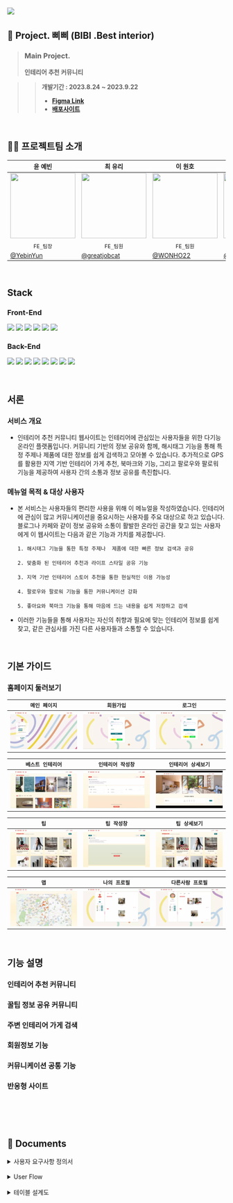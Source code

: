 <br>
<img width="50px" src="https://homepagepictures.s3.ap-northeast-2.amazonaws.com/client/public/images/logo.png">

## 👧 Project. 삐삐 (BIBI .Best interior)
> ### Main Project.
> **인테리어 추천 커뮤니티**
> <br>

>> **개발기간 : 2023.8.24 ~ 2023.9.22**
>> - **[Figma Link](https://www.figma.com/proto/3MSu8itfdIAVpbBeKsLjdY/%EC%82%90%EC%82%90?page-id=0%3A1&type=design&node-id=57-387&viewport=-184%2C404%2C0.1&t=Jv43UfBRWQAq4IqW-1&scaling=min-zoom&starting-point-node-id=52%3A626&mode=design)**
>> - **[배포사이트](https://bbibbiapp.click/)**

<br>

## 🧑‍💻 프로젝트팀 소개
|<center>윤 예빈</center>|<center>최 유리</center>|<center>이 원호</center>|<center>신 선호</center>|<center>박 두산</center>|<center>임 한준</center>|<center>안 형섭</center>|
|---|---|---|---|---|---|---|
|<img src="https://homepagepictures.s3.ap-northeast-2.amazonaws.com/client/public/images/Yebin.png"  width="150" height="150">|<img src="https://homepagepictures.s3.ap-northeast-2.amazonaws.com/client/public/images/Yuri.png" width="150" height="150">|<img width="150" height="150" src="https://homepagepictures.s3.ap-northeast-2.amazonaws.com/client/public/images/Wonho.png">|<img width="150" height="150" src="https://homepagepictures.s3.ap-northeast-2.amazonaws.com/client/public/images/Sunho.png">|<img width="150" height="150" src="https://homepagepictures.s3.ap-northeast-2.amazonaws.com/client/public/images/Dusan.png">|<img width="150" height="150" src="https://homepagepictures.s3.ap-northeast-2.amazonaws.com/client/public/images/Hanjun.png">|<img width="150" height="150" src="https://homepagepictures.s3.ap-northeast-2.amazonaws.com/client/public/images/Hyungsub.png">|
|<center>`FE_팀장`</center>|<center>`FE_팀원`</center>|<center>`FE_팀원`</center>|<center>`BE_부팀장`</center>|<center>`BE_팀원`</center>|<center>`BE_팀원`</center>|<center>`BE_팀원`</center>|
|[@YebinYun](https://github.com/YebinYun)|[@greatjobcat](https://github.com/greatjobcat)|[@WONHO22](https://github.com/WONHO22)|[@seonhoshin](https://github.com/seonhoshin)|[@2DNDN](https://github.com/2DNDN)|[@Ernest45](https://github.com/Ernest45)|[@PeterAhnn](https://github.com/PeterAhnn)|

<br>


## Stack
### **Front-End**

<img src="https://img.shields.io/badge/visual studio code-007ACC?style=flat&logo=visualstudiocode&logoColor=white"/> <img src="https://img.shields.io/badge/JavaScript-F7DF1E?style=flat&logo=JavaScript&logoColor=white"/> <img src="https://img.shields.io/badge/React-61DAFB?style=flat&logo=React&logoColor=white"/>  <img src="https://img.shields.io/badge/react router-CA4245?style=flat&logo=reactrouter&logoColor=white"/> <img src="https://img.shields.io/badge/axios-5A29E4?style=flat&logo=axios&logoColor=white"/> <img src="https://img.shields.io/badge/Tailwind CSS-06B6D4?style=flat&logo=Tailwind CSS&logoColor=white"/>

### **Back-End**
<img src="https://img.shields.io/badge/Java-007396?style=flat&logo=Java&logoColor=white"/> <img src="https://img.shields.io/badge/mysql-4479A1?style=flat&logo=mysql&logoColor=white"/> <img src="https://img.shields.io/badge/Spring -6DB33F?style=flat&logo=spring&logoColor=white"/> <img src="https://img.shields.io/badge/Spring Boot-6DB33F?style=flat&logo=springboot&logoColor=white"/> <img src="https://img.shields.io/badge/Spring Security-6DB33F?style=flat&logo=springsecurity&logoColor=white"/>  <img src="https://img.shields.io/badge/Spring Data JPA-6DB33F?style=flat&logo=SpringDataJPA&logoColor=white"/> <img src="https://img.shields.io/badge/JWT-000000?style=flat&logo=jsonwebtokens&logoColor=white"/> <img src="https://img.shields.io/badge/AWS-232F3E?style=flat&logo=amazonaws&logoColor=white"/>

<br>

## 서론

### 서비스 개요

- 인테리어 추천 커뮤니티 웹사이트는 인테리어에 관심있는 사용자들을 위한 다기능 온라인 플랫폼입니다.
커뮤니티 기반의 정보 공유와 함께, 해시태그 기능을 통해 특정 주제나 제품에 대한 정보를 쉽게 검색하고 모아볼 수 있습니다.
추가적으로 GPS를 활용한 지역 기반 인테리어 가게 추천, 북마크와 기능, 그리고 팔로우와 팔로워 기능을 제공하여 사용자 간의 소통과 정보 공유를 촉진합니다.


### 메뉴얼 목적 & 대상 사용자
- 본 서비스는 사용자들의 편리한 사용을 위해 이 메뉴얼을 작성하였습니다.
인테리어에 관심이 많고 커뮤니케이션을 중요시하는 사용자를 주요 대상으로 하고 있습니다.
블로그나 카페와 같이 정보 공유와 소통이 활발한 온라인 공간을 찾고 있는 사용자에게 이 웹사이트는 다음과 같은 기능과 가치를 제공합니다.

  ```
  1. 해시태그 기능을 통한 특정 주제나  제품에 대한 빠른 정보 검색과 공유

  2. 맞춤화 된 인테리어 추천과 라이프 스타일 공유 기능

  3. 지역 기반 인테리어 스토어 추천을 통한 현실적인 이용 가능성

  4. 팔로우와 팔로워 기능을 통한 커뮤니케이션 강화

  5. 좋아요와 북마크 기능을 통해 마음에 드는 내용을 쉽게 저장하고 검색
  ```

- 이러한 기능들을 통해 사용자는 자신의 취향과 필요에 맞는 인테리어 정보를 쉽게 찾고, 같은 관심사를 가진 다른 사용자들과 소통할 수 있습니다.

<br>

## 기본 가이드
### 홈페이지 둘러보기
|**`메인 페이지`**|**`회원가입`**|**`로그인`**|
|---|---|---|
|<img src="client/public/asset/main.webp" alt="">|<img src="client/public/asset/singup.webp" alt="">|<img src="client/public/asset/login.webp" alt="">|

|**`베스트 인테리어`**|**`인테리어 작성창`**|**`인테리어 상세보기`**|
|---|---|---|
|<img src="client/public/asset/showroom.webp" alt="">|<img src="client/public/asset/showroomWrite.webp" alt="">|<img src="client/public/asset/showroomView.webp" alt="">|

|**`팁`**|**`팁 작성창`**|**`팁 상세보기`**|
|---|---|---|
|<img src="client/public/asset/tip.webp" alt="">|<img src="client/public/asset/tipWrite.webp" alt="">|<img src="client/public/asset/tipView.webp" alt="">|

|**`맵`**|**`나의 프로필`**|**`다른사람 프로필`**|
|---|---|---|
|<img src="client/public/asset/map.webp" alt="">|<img src="client/public/asset/myinfo.webp" alt="">|<img src="client/public/asset/userinfo.webp" alt="">|



<br>

## 기능 설명
### 인테리어 추천 커뮤니티
### 꿀팁 정보 공유 커뮤니티
### 주변 인테리어 가게 검색
### 회원정보 기능
### 커뮤니케이션 공통 기능
### 반응형 사이트

<br>

## 
    







<br>

## 📝 Documents

<details>
<summary> 사용자 요구사항 정의서</summary>
<ul>
  <li>
    <a href="https://docs.google.com/spreadsheets/d/1Cq4gmcb3omQu3MQUWMOc1XeIsJIoR1QVwar9BUNeyKY/edit?usp=sharing"> 사용자 요구사항 정의서 보러가기 </a>
</ul>
</details>

<br>

<details>
<summary> User Flow </summary>
<ul>
  <li>
    <a href="https://www.figma.com/file/ccPMHNAJGxBvzXw5efDpHd/%5B%EC%82%90%EC%82%90%5D-User-Flow?type=whiteboard&node-id=0%3A1&t=TDKMpEfcYube2vXF-1"> User Flow 보러가기 </a>
</ul>
</details>

<br>

<details>
<summary> 테이블 설계도 </summary>
<ul>
  <li>
    <a href="https://docs.google.com/spreadsheets/d/13aEWm6ivfhtiLjdQsT6h7vzbVAprHeEO2y9OVaC-GpQ/edit?usp=sharing"> 테이블 설계도 보러가기 </a>
</ul>
</details>

<br>